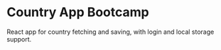 # Country App Bootcamp

React app for country fetching and saving, with login and local storage support.
